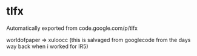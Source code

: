 # tlfx
Automatically exported from code.google.com/p/tlfx

worldofpaper => xuloocc (this is salvaged from googlecode from the days way back when i worked for IR5)
